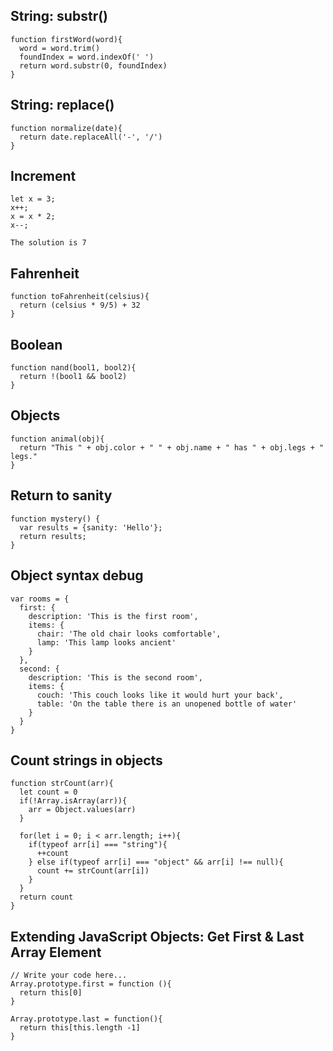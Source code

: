 ## String: substr()

```
function firstWord(word){
  word = word.trim()
  foundIndex = word.indexOf(' ')
  return word.substr(0, foundIndex)
}
```

## String: replace()

```
function normalize(date){
  return date.replaceAll('-', '/')
}
```

## Increment

```
let x = 3;
x++;
x = x * 2;
x--;

The solution is 7
```

## Fahrenheit

```
function toFahrenheit(celsius){
  return (celsius * 9/5) + 32
}
```

## Boolean

```
function nand(bool1, bool2){
  return !(bool1 && bool2)
}
```

## Objects

```
function animal(obj){
  return "This " + obj.color + " " + obj.name + " has " + obj.legs + " legs."
}
```

## Return to sanity

```
function mystery() {
  var results = {sanity: 'Hello'};
  return results;
}
```

## Object syntax debug

```
var rooms = {
  first: {
    description: 'This is the first room',
    items: {
      chair: 'The old chair looks comfortable',
      lamp: 'This lamp looks ancient'
    }
  },
  second: {
    description: 'This is the second room',
    items: {
      couch: 'This couch looks like it would hurt your back',
      table: 'On the table there is an unopened bottle of water'
    }
  }
}
```

## Count strings in objects

```
function strCount(arr){
  let count = 0
  if(!Array.isArray(arr)){
    arr = Object.values(arr)
  }
  
  for(let i = 0; i < arr.length; i++){
    if(typeof arr[i] === "string"){
      ++count
    } else if(typeof arr[i] === "object" && arr[i] !== null){
      count += strCount(arr[i])
    }
  }
  return count
}
```

## Extending JavaScript Objects: Get First & Last Array Element
```
// Write your code here...
Array.prototype.first = function (){
  return this[0]
}

Array.prototype.last = function(){
  return this[this.length -1]
}
```
